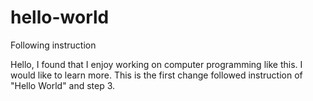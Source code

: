 # hello-world
Following instruction

Hello, I found that I enjoy working on computer programming like this.
I would like to learn more.
This is the first change followed instruction of "Hello World" and step 3. 
